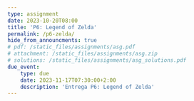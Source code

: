 ```yaml
---
type: assignment
date: 2023-10-20T08:00
title: 'P6: Legend of Zelda'
permalink: /p6-zelda/
hide_from_announcments: true
# pdf: /static_files/assignments/asg.pdf
# attachment: /static_files/assignments/asg.zip
# solutions: /static_files/assignments/asg_solutions.pdf
due_event: 
    type: due
    date: 2023-11-17T07:30:00+2:00
    description: 'Entrega P6: Legend of Zelda'
---
```


